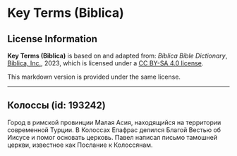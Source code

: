 # Key Terms (Biblica)

## License Information

**Key Terms (Biblica)** is based on and adapted from: _Biblica Bible Dictionary_, [Biblica, Inc.](https://www.biblica.com/), 2023, which is licensed under a [CC BY-SA 4.0 license](https://creativecommons.org/licenses/by-sa/4.0/legalcode.en).

This markdown version is provided under the same license.



--------------------------------

## Колоссы (id: 193242)

Город в римской провинции Малая Асия, находящийся на территории современной Турции. В Колоссах Епафрас делился Благой Вестью об Иисусе и помог основать церковь. Павел написал письмо тамошней церкви, известное как Послание к Колоссянам.


